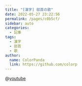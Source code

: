 ```yaml
---
title: "[漢字] 部首の歌"
date: 2022-05-27 23:22:56
permalink: /pages/c0b5cf/
sidebar: auto
categories:
  - 記事
tags:
  - 漢字
  - 部首
  - 歌
author:
  name: ColorPanda
  link: https://github.com/colorp
---
```


@[youtube](https://www.youtube.com/watch?v=J9m7ceI7gqU)

